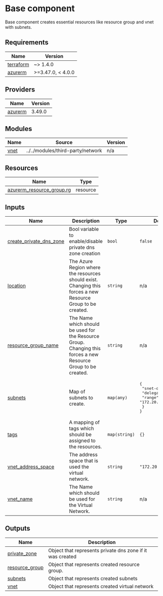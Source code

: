 <!-- BEGIN_TF_DOCS -->
# Base component

Base component creates essential resources like resource group and vnet with subnets.

## Requirements

| Name | Version |
|------|---------|
| <a name="requirement_terraform"></a> [terraform](#requirement\_terraform) | ~> 1.4.0 |
| <a name="requirement_azurerm"></a> [azurerm](#requirement\_azurerm) | >=3.47.0, < 4.0.0 |

## Providers

| Name | Version |
|------|---------|
| <a name="provider_azurerm"></a> [azurerm](#provider\_azurerm) | 3.49.0 |

## Modules

| Name | Source | Version |
|------|--------|---------|
| <a name="module_vnet"></a> [vnet](#module\_vnet) | ../../modules/third-party/network | n/a |

## Resources

| Name | Type |
|------|------|
| [azurerm_resource_group.rg](https://registry.terraform.io/providers/hashicorp/azurerm/latest/docs/resources/resource_group) | resource |

## Inputs

| Name | Description | Type | Default | Required |
|------|-------------|------|---------|:--------:|
| <a name="input_create_private_dns_zone"></a> [create\_private\_dns\_zone](#input\_create\_private\_dns\_zone) | Bool variable to enable/disable private dns zone creation | `bool` | `false` | no |
| <a name="input_location"></a> [location](#input\_location) | The Azure Region where the resources should exist. Changing this forces a new Resource Group to be created. | `string` | n/a | yes |
| <a name="input_resource_group_name"></a> [resource\_group\_name](#input\_resource\_group\_name) | The Name which should be used for the Resource Group. Changing this forces a new Resource Group to be created. | `string` | n/a | yes |
| <a name="input_subnets"></a> [subnets](#input\_subnets) | Map of subnets to create. | `map(any)` | <pre>{<br>  "snet-default": {<br>    "delegations": {},<br>    "range": "172.20.1.0/24"<br>  }<br>}</pre> | no |
| <a name="input_tags"></a> [tags](#input\_tags) | A mapping of tags which should be assigned to the resources. | `map(string)` | `{}` | no |
| <a name="input_vnet_address_space"></a> [vnet\_address\_space](#input\_vnet\_address\_space) | The address space that is used the virtual network. | `string` | `"172.20.0.0/16"` | no |
| <a name="input_vnet_name"></a> [vnet\_name](#input\_vnet\_name) | The Name which should be used for the Virtual Network. | `string` | n/a | yes |

## Outputs

| Name | Description |
|------|-------------|
| <a name="output_private_zone"></a> [private\_zone](#output\_private\_zone) | Object that represents private dns zone if it was created |
| <a name="output_resource_group"></a> [resource\_group](#output\_resource\_group) | Object that represents created resource group. |
| <a name="output_subnets"></a> [subnets](#output\_subnets) | Object that represents created subnets |
| <a name="output_vnet"></a> [vnet](#output\_vnet) | Object that represents created virtual network |
<!-- END_TF_DOCS -->
